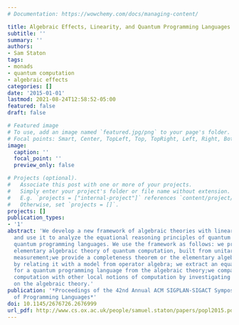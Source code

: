 ```yaml
---
# Documentation: https://wowchemy.com/docs/managing-content/

title: Algebraic Effects, Linearity, and Quantum Programming Languages
subtitle: ''
summary: ''
authors:
- Sam Staton
tags:
- monads
- quantum computation
- algebraic effects
categories: []
date: '2015-01-01'
lastmod: 2021-08-24T12:58:52-05:00
featured: false
draft: false

# Featured image
# To use, add an image named `featured.jpg/png` to your page's folder.
# Focal points: Smart, Center, TopLeft, Top, TopRight, Left, Right, BottomLeft, Bottom, BottomRight.
image:
  caption: ''
  focal_point: ''
  preview_only: false

# Projects (optional).
#   Associate this post with one or more of your projects.
#   Simply enter your project's folder or file name without extension.
#   E.g. `projects = ["internal-project"]` references `content/project/deep-learning/index.md`.
#   Otherwise, set `projects = []`.
projects: []
publication_types:
- '1'
abstract: 'We develop a new framework of algebraic theories with linear parameters,
  and use it to analyze the equational reasoning principles of quantum computing and
  quantum programming languages. We use the framework as follows: we present a new
  elementary algebraic theory of quantum computation, built from unitary gates and
  measurement;we provide a completeness theorem or the elementary algebraic theory
  by relating it with a model from operator algebra; we extract an equational theory
  for a quantum programming language from the algebraic theory;we compare quantum
  computation with other local notions of computation by investigating variations
  on the algebraic theory.'
publication: '*Proceedings of the 42nd Annual ACM SIGPLAN-SIGACT Symposium on Principles
  of Programming Languages*'
doi: 10.1145/2676726.2676999
url_pdf: http://www.cs.ox.ac.uk/people/samuel.staton/papers/popl2015.pdf
---
```

